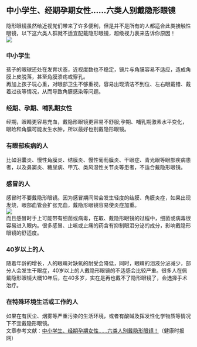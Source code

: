 ## 中小学生、经期孕期女性……六类人别戴隐形眼镜  
隐形眼镜虽然给近视党们带来了许多便利，但是并不是所有的人都适合此类接触性眼镜，以下这六类人群就不适宜配戴隐形眼镜，超级视力表来告诉你原因！  
![](http://cdncms.v-keep.cn/wp-content/uploads/2019/11/u30402896833225898162fm26gp0.jpg)  
### 中小学生  
孩子的眼球还处在发育状态，近视度数也不稳定，镜片与角膜容易不适应，造成角膜上皮脱落，甚至角膜溃疡或穿孔。  
再加上孩子玩心重，对眼部卫生不够重视，容易出现清洁不到位、左右眼戴错、戴着过夜等情况，从而导致角膜感染等问题。  
### 经期、孕期、哺乳期女性  
经期，眼睛更容易充血，戴隐形眼镜更容易不舒服;孕期、哺乳期激素水平变化，眼睑和角膜可能发生水肿，所以最好也别戴隐形眼镜。  
### 有眼部疾病的人  
比如泪囊炎、慢性角膜炎、结膜炎、慢性葡萄膜炎、干眼症、青光眼等眼部疾病患者，以及鼻窦炎、糖尿病、甲亢、类风湿性关节炎等患者，不适合戴隐形眼镜。  
### 感冒的人  
感冒时不要戴隐形眼镜。因为感冒期间常会发生轻度的结膜、角膜炎症，如果出现发烧，眼部血管会扩张充血，戴隐形眼镜容易使炎症加重。  
![](http://cdncms.v-keep.cn/wp-content/uploads/2019/11/f317-hinpmnr2808070.jpg)  
而且感冒时手上可能带有细菌或病毒，在取、戴隐形眼镜的过程中，细菌或病毒很容易进入眼内。很多感冒、止咳或止痛的药含有抑制眼泪分泌的成分，影响戴隐形眼镜的舒适度。  
### 40岁以上的人  
随着年龄的增长，人的眼睛对缺氧的耐受会降低，同时，眼睛的泪液分泌减少，部分人会发生干眼症，40岁以上的人戴隐形眼镜的不适感会比较严重。很多人在佩戴隐形眼镜大概10年后，在40多岁，实在是再也戴不了隐形眼镜了，会选择手术治疗。  
### 在特殊环境生活或工作的人  
如果在有灰尘、烟雾等严重污染的生活环境，或者有酸碱及挥发性化学物质等情况下不宜戴隐形眼镜。  
文章参考文献：<a href="http://www.jksb.com.cn/html/life/headlines/2018/0801/126723.html">中小学生、经期孕期女性……六类人别戴隐形眼镜！</a>（健康时报网）  
